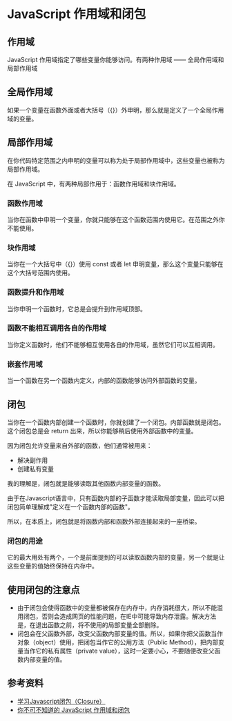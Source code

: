 # JavaScript 作用域和闭包

## 作用域

JavaScript 作用域指定了哪些变量你能够访问。有两种作用域 —— 全局作用域和局部作用域

## 全局作用域

如果一个变量在函数外面或者大括号（{}）外申明，那么就是定义了一个全局作用域的变量。

## 局部作用域

在你代码特定范围之内申明的变量可以称为处于局部作用域中，这些变量也被称为局部作用域。

在 JavaScript 中，有两种局部作用于：函数作用域和块作用域。

### 函数作用域

当你在函数中申明一个变量，你就只能够在这个函数范围内使用它。在范围之外你不能使用。

### 块作用域

当你在一个大括号中（{}）使用 const 或者 let 申明变量，那么这个变量只能够在这个大括号范围内使用。

### 函数提升和作用域

当你申明一个函数时，它总是会提升到作用域顶部。

### 函数不能相互调用各自的作用域

当你定义函数时，他们不能够相互使用各自的作用域，虽然它们可以互相调用。

### 嵌套作用域

当一个函数在另一个函数内定义，内部的函数能够访问外部函数的变量。

## 闭包

当你在一个函数内部创建一个函数时，你就创建了一个闭包。内部函数就是闭包。这个闭包总是会 return 出来，所以你能够稍后使用外部函数中的变量。

因为闭包允许变量来自外部的函数，他们通常被用来：

- 解决副作用
- 创建私有变量

我的理解是，闭包就是能够读取其他函数内部变量的函数。

由于在Javascript语言中，只有函数内部的子函数才能读取局部变量，因此可以把闭包简单理解成"定义在一个函数内部的函数"。

所以，在本质上，闭包就是将函数内部和函数外部连接起来的一座桥梁。

### 闭包的用途

它的最大用处有两个，一个是前面提到的可以读取函数内部的变量，另一个就是让这些变量的值始终保持在内存中。

## 使用闭包的注意点

- 由于闭包会使得函数中的变量都被保存在内存中，内存消耗很大，所以不能滥用闭包，否则会造成网页的性能问题，在IE中可能导致内存泄露。解决方法是，在退出函数之前，将不使用的局部变量全部删除。
- 闭包会在父函数外部，改变父函数内部变量的值。所以，如果你把父函数当作对象（object）使用，把闭包当作它的公用方法（Public Method），把内部变量当作它的私有属性（private value），这时一定要小心，不要随便改变父函数内部变量的值。

## 参考资料
- [学习Javascript闭包（Closure）](https://www.ruanyifeng.com/blog/2009/08/learning_javascript_closures.html)
- [你不可不知道的 JavaScript 作用域和闭包](https://zhuanlan.zhihu.com/p/28921273)
